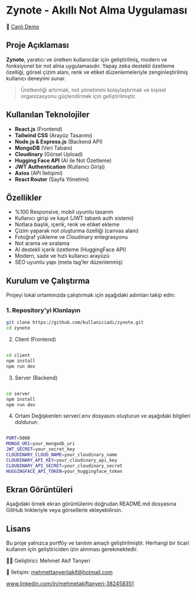 # Zynote - Akıllı Not Alma Uygulaması  
🔗 [Canlı Demo](https://zynote.vercel.app/)

## Proje Açıklaması
**Zynote**, yaratıcı ve üretken kullanıcılar için geliştirilmiş, modern ve fonksiyonel bir not alma uygulamasıdır. Yapay zeka destekli özetleme özelliği, görsel çizim alanı, renk ve etiket düzenlemeleriyle zenginleştirilmiş kullanıcı deneyimi sunar.

> Üretkenliği artırmak, not yönetimini kolaylaştırmak ve kişisel organizasyonu güçlendirmek için geliştirilmiştir.

## Kullanılan Teknolojiler
- **React.js** (Frontend)
- **Tailwind CSS** (Arayüz Tasarımı)
- **Node.js & Express.js** (Backend API)
- **MongoDB** (Veri Tabanı)
- **Cloudinary** (Görsel Upload)
- **Hugging Face API** (AI ile Not Özetleme)
- **JWT Authentication** (Kullanıcı Girişi)
- **Axios** (API İletişimi)
- **React Router** (Sayfa Yönetimi)

## Özellikler
- %100 Responsive, mobil uyumlu tasarım
- Kullanıcı girişi ve kayıt (JWT tabanlı auth sistemi)
- Notlara başlık, içerik, renk ve etiket ekleme
- Çizim yaparak not oluşturma özelliği (canvas alanı)
- Fotoğraf yükleme ve Cloudinary entegrasyonu
- Not arama ve sıralama
- AI destekli içerik özetleme (HuggingFace API)
- Modern, sade ve hızlı kullanıcı arayüzü
- SEO uyumlu yapı (meta tag’ler düzenlenmiş)

## Kurulum ve Çalıştırma

Projeyi lokal ortamınızda çalıştırmak için aşağıdaki adımları takip edin:

### 1. Repository'yi Klonlayın

```bash
git clone https://github.com/kullaniciadi/zynote.git
cd zynote
```
2. Client (Frontend)
```bash

cd client
npm install
npm run dev
```
3. Server (Backend)
```bash

cd server
npm install
npm run dev
```

4. Ortam Değişkenleri
server/.env dosyasını oluşturun ve aşağıdaki bilgileri doldurun:

```bash

PORT=5000
MONGO_URI=your_mongodb_uri
JWT_SECRET=your_secret_key
CLOUDINARY_CLOUD_NAME=your_cloudinary_name
CLOUDINARY_API_KEY=your_cloudinary_api_key
CLOUDINARY_API_SECRET=your_cloudinary_secret
HUGGINGFACE_API_TOKEN=your_huggingface_token
```

## Ekran Görüntüleri
Aşağıdaki örnek ekran görüntülerini doğrudan README.md dosyasına GitHub linkleriyle veya görsellerle ekleyebilirsin.





## Lisans
Bu proje yalnızca portföy ve tanıtım amaçlı geliştirilmiştir. Herhangi bir ticari kullanım için geliştiriciden izin alınması gerekmektedir.

🧑‍💻 Geliştirici: Mehmet Akif Tanyeri

📧 İletişim: 
mehmettanyeriiakif@hotmail.com

www.linkedin.com/in/mehmetakiftanyeri-382458351


